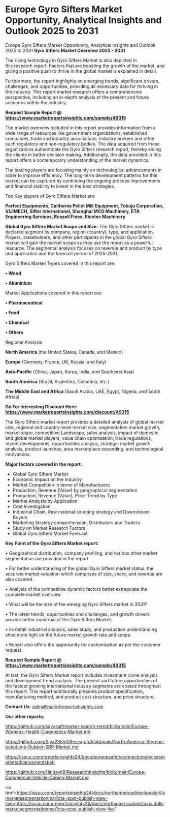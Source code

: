 # Europe Gyro Sifters Market Opportunity, Analytical Insights and Outlook 2025 to 2031
Europe Gyro Sifters Market Opportunity, Analytical Insights and Outlook 2025 to 2031
<Strong> Gyro Sifters Market Overview 2025 - 2031</strong>

The rising technology in Gyro Sifters Market is also depicted in this research report. Factors that are boosting the growth of the market, and giving a positive push to thrive in the global market is explained in detail.

Furthermore, the report highlights on emerging trends, significant drivers, challenges, and opportunities, providing all necessary data for thriving in the industry. This report market research offers a comprehensive perspective, including an in-depth analysis of the present and future scenarios within the industry.

<strong>Request Sample Report @ <a href=https://www.marketreportsinsights.com/sample/49315>https://www.marketreportsinsights.com/sample/49315</a></strong>

The market overview included in this report provides information from a wide range of resources like government organizations, established companies, trade and industry associations, industry brokers and other such regulatory and non-regulatory bodies. The data acquired from these organizations authenticate the Gyro Sifters research report, thereby aiding the clients in better decision making. Additionally, the data provided in this report offers a contemporary understanding of the market dynamics.

The leading players are focusing mainly on technological advancements in order to improve efficiency. The long-term development patterns for this market can be captured by continuing the ongoing process improvements and financial stability to invest in the best strategies.

Top Key players of Gyro Sifters Market are:

<strong>Perfect Equipments, California Pellet Mill Equipment, Tokuju Corporation, VIJIMECH, Sifter International, Shanghai MCG Machinery, ETA Engineering Services, Russell Finex, Ricetec Machinery</strong>

<strong><b>Global Gyro Sifters Market Scope and Size:</b></strong>
The Gyro Sifters market is declared segment by company, region (country), type, and application. Players, stakeholders, and other participants in the global Gyro Sifters market will gain the market scope as they use the report as a powerful resource. The segmental analysis focuses on revenue and product by type and application and the forecast period of 2025-2031.

Gyro Sifters Market Types covered in this report are:

<strong>•  Wood

•  Aluminium</strong>

Market Applications covered in this report are:

<strong>•  Pharmaceutical

•  Food

•  Chemical

•  Others</strong> 

Regional Analysis

<strong>North America</strong> (the United States, Canada, and Mexico)

<strong>Europe</strong> (Germany, France, UK, Russia, and Italy)

<strong>Asia-Pacific</strong> (China, Japan, Korea, India, and Southeast Asia)

<strong>South America</strong> (Brazil, Argentina, Colombia, etc.)

<strong>The Middle East and Africa</strong> (Saudi Arabia, UAE, Egypt, Nigeria, and South Africa)

<strong>Go For Interesting Discount Here: <a href=https://www.marketreportsinsights.com/discount/49315>https://www.marketreportsinsights.com/discount/49315</a></strong>

The Gyro Sifters market report provides a detailed analysis of global market size, regional and country-level market size, segmentation market growth, market share, competitive Landscape, sales analysis, impact of domestic and global market players, value chain optimization, trade regulations, recent developments, opportunities analysis, strategic market growth analysis, product launches, area marketplace expanding, and technological innovations.

<strong><b>Major factors covered in the report:</b></strong>
<ul>
  <li>Global Gyro Sifters Market </li>
  <li>Economic Impact on the Industry</li>
  <li>Market Competition in terms of Manufacturers</li>
  <li>Production, Revenue (Value) by geographical segmentation</li>
  <li>Production, Revenue (Value), Price Trend by Type</li>
  <li>Market Analysis by Application</li>
  <li>Cost Investigation</li>
  <li>Industrial Chain, Raw material sourcing strategy and Downstream Buyers</li>
  <li>Marketing Strategy comprehension, Distributors and Traders</li>
  <li>Study on Market Research Factors</li>
  <li>Global Gyro Sifters Market Forecast</li>
</ul>

<strong><b>Key Point of the Gyro Sifters Market report:</b></strong>

• Geographical distribution, company profiling, and various other market segmentation are provided in the report.

• For better understanding of the global Gyro Sifters market status, the accurate market valuation which comprises of size, share, and revenue are also covered.

• Analysis of the competitive dynamic factors better extrapolate the complete market overview

• What will be the size of the emerging Gyro Sifters market in 2031?

• The latest trends, opportunities and challenges, and growth drivers provide better construal of the Gyro Sifters Market.

• In-detail industrial analysis, sales study, and production understanding shed more light on the future market growth rate and scope.

• Report also offers the opportunity for customization as per the customer request.

<strong>Request Sample Report @ <a href=https://www.marketreportsinsights.com/sample/49315>https://www.marketreportsinsights.com/sample/49315</a></strong>

At last, the Gyro Sifters Market report includes investment come analysis and development trend analysis. The present and future opportunities of the fastest growing international industry segments are coated throughout this report. This report additionally presents product specification, manufacturing method, and product cost structure, and price structure.

<strong>Contact Us:</strong>
sales@marketreportsinsights.com

<strong>Our other reports:</strong>

<a href=https://github.com/sayysaif/market-search-trend/blob/main/Europe-Womens-Health-Diagnostics-Market.md>https://github.com/sayysaif/market-search-trend/blob/main/Europe-Womens-Health-Diagnostics-Market.md</a>

<a href=https://github.com/Siya23553/Research/blob/main/North-America-Styrene-butadiene-Rubber-SBR-Market.md>https://github.com/Siya23553/Research/blob/main/North-America-Styrene-butadiene-Rubber-SBR-Market.md</a>

<a href=https://issuu.com/reportsinsights24/docs/europesafetyconnectiondevicesmarketadvancementsbeh>https://issuu.com/reportsinsights24/docs/europesafetyconnectiondevicesmarketadvancementsbeh</a>

<a href=https://github.com/Hindavii9/ReasearchInsights/blob/main/Europe-Commercial-Vehicle-Cabins-Market.md>https://github.com/Hindavii9/ReasearchInsights/blob/main/Europe-Commercial-Vehicle-Cabins-Market.md</a>

<a href=https://issuu.com/reportsinsights24/docs/northamericadirectionaldrillsmarketsegmentationmai?cta=post-publish-view-live>https://issuu.com/reportsinsights24/docs/northamericadirectionaldrillsmarketsegmentationmai?cta=post-publish-view-live</a>"
